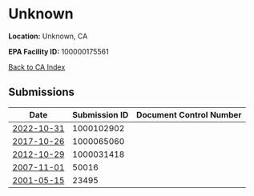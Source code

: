 # Unknown

**Location:** Unknown, CA

**EPA Facility ID:** 100000175561

[Back to CA Index](../../index.md)

## Submissions

| Date | Submission ID | Document Control Number |
|------|--------------|-------------------------|
| [2022-10-31](submissions/1000102902.md) | 1000102902 |  |
| [2017-10-26](submissions/1000065060.md) | 1000065060 |  |
| [2012-10-29](submissions/1000031418.md) | 1000031418 |  |
| [2007-11-01](submissions/50016.md) | 50016 |  |
| [2001-05-15](submissions/23495.md) | 23495 |  |
